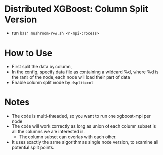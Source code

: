 Distributed XGBoost: Column Split Version
====
* run ```bash mushroom-row.sh <n-mpi-process>```

How to Use
====
* First split the data by column, 
* In the config, specify data file as containing a wildcard %d, where %d is the rank of the node, each node will load their part of data
* Enable column split mode by ```dsplit=col```

Notes
====
* The code is multi-threaded, so you want to run one xgboost-mpi per node
* The code will work correctly as long as union of each column subset is all the columns we are interested in.
  - The column subset can overlap with each other.
* It uses exactly the same algorithm as single node version, to examine all potential split points.

